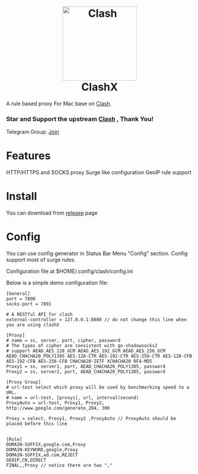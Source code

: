 <h1 align="center">
  <img src="https://github.com/Dreamacro/clash/raw/master/docs/logo.png" alt="Clash" width="200">
  <br>
  ClashX
  <br>
</h1>


A rule based proxy For Mac base on [Clash](https://github.com/Dreamacro/clash).

### <b>Star and Support the upstream [Clash](https://github.com/Dreamacro/clash) , Thank You!</b>

Telegram Group: [Join](https://t.me/clash_discuss)

# Features

HTTP/HTTPS and SOCKS proxy
Surge like configuration
GeoIP rule support



# Install

You can download from [release](https://github.com/yichengchen/clashX/releases) page


# Config
You can use config generator in Status Bar Menu "Config" section.
Config support most of surge rules.

Configuration file at $HOME/.config/clash/config.ini

Below is a simple demo configuration file:
```
[General]
port = 7890
socks-port = 7891

# A RESTful API for clash
external-controller = 127.0.0.1:8080 // do not change this line when you are using clashX

[Proxy]
# name = ss, server, port, cipher, password
# The types of cipher are consistent with go-shadowsocks2
# support AEAD_AES_128_GCM AEAD_AES_192_GCM AEAD_AES_256_GCM AEAD_CHACHA20_POLY1305 AES-128-CTR AES-192-CTR AES-256-CTR AES-128-CFB AES-192-CFB AES-256-CFB CHACHA20-IETF XCHACHA20 RF4-MD5
Proxy1 = ss, server1, port, AEAD_CHACHA20_POLY1305, password
Proxy2 = ss, server2, port, AEAD_CHACHA20_POLY1305, password

[Proxy Group]
# url-test select which proxy will be used by benchmarking speed to a URL.
# name = url-test, [proxys], url, interval(second)
ProxyAuto = url-test, Proxy1, Proxy2, http://www.google.com/generate_204, 300

Proxy = select, Proxy1, Proxy2 ,ProxyAuto // ProxyAuto should be placed before this line 


[Rule]
DOMAIN-SUFFIX,google.com,Proxy
DOMAIN-KEYWORD,google,Proxy
DOMAIN-SUFFIX,ad.com,REJECT
GEOIP,CN,DIRECT
FINAL,,Proxy // notice there are two ","

```
